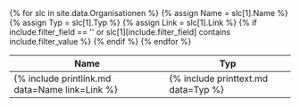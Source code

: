 <table>
<thead>
<tr><th>Name</th><th>Typ</th></tr>
</thead>
<tbody>
{% for slc in site.data.Organisationen %}
    {% assign Name = slc[1].Name %}
    {% assign Typ = slc[1].Typ %}
    {% assign Link = slc[1].Link %}
    {% if include.filter_field == '' or slc[1][include.filter_field] contains include.filter_value %}
        <tr>
            <td>{% include printlink.md data=Name link=Link %}</td>
            <td>{% include printtext.md data=Typ %}</td>
        </tr>
    {% endif %}
{% endfor %}
</tbody>
</table>

